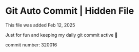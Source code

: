# Git Auto Commit | Hidden File

This file was added Feb 12, 2025

Just for fun and keeping my daily git commit active 🤪

commit number: 320016
